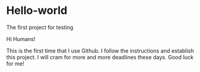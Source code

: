 # Hello-world
The first project for testing

Hi Humans!

This is the first time that I use Github. I follow the instructions and establish this project.
I will cram for more and more deadlines these days. Good luck for me!
